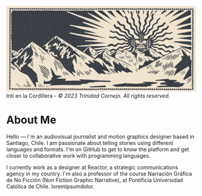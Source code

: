 ![Illustration](https://github.com/la-trino/la-trino/blob/19c336a2f34127b1581f984ed68d527b0b45ea90/1.%20Cordillera-150.png)
Inti en la Cordillera - _© 2023 Trinidad Cornejo. All rights reserved._

# About Me

Hello — I´m an audiovisual journalist and motion graphics designer based in Santiago, Chile. I am passionate about telling stories using different languages and formats. I'm on GitHub to get to know the platform and get closer to collaborative work with programming languages. 

I currently work as a designer at Reactor, a strategic communications agency in my country. I´m also a professor of the course Narración Gráfica de No Ficción (Non Fiction Graphic Narrative), at Pontificia Universidad Católica de Chile. 
loremipsumdolor.
